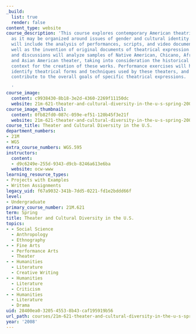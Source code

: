 ```yaml
---
_build:
  list: true
  render: false
content_type: website
course_description: 'This course explores contemporary American theatrical expression
  as it may be organized around issues of gender and cultural identity. This exploration
  will include the analysis of performances, scripts, and video documentation, as
  well as the invention of original documents of theatrical expression. Class lectures
  and discussions will analyze samples of Native American, Chicano, African American,
  and Asian American theater, taking into consideration the historical and political
  context for the creation of these works. Performance exercises will help students
  identify theatrical forms and techniques used by these theaters, and how these techniques
  contribute to the overall goals of specific theatrical expressions.

  '
course_image:
  content: c9938430-8b18-3e2d-4360-2269f11150dc
  website: 21m-621-theater-and-cultural-diversity-in-the-u-s-spring-2008
course_image_thumbnail:
  content: 0fb82fd0-087c-059e-ef51-120b45f3e21f
  website: 21m-621-theater-and-cultural-diversity-in-the-u-s-spring-2008
course_title: Theater and Cultural Diversity in the U.S.
department_numbers:
- 21M
- WGS
extra_course_numbers: WGS.595
instructors:
  content:
  - d9c6249e-255d-9343-d9cb-8246a613e6ba
  website: ocw-www
learning_resource_types:
- Projects with Examples
- Written Assignments
legacy_uid: f67a9032-341b-7dd5-0221-fd1e2bddd66f
level:
- Undergraduate
primary_course_number: 21M.621
term: Spring
title: Theater and Cultural Diversity in the U.S.
topics:
- - Social Science
  - Anthropology
  - Ethnography
- - Fine Arts
  - Performance Arts
  - Theater
- - Humanities
  - Literature
  - Creative Writing
- - Humanities
  - Literature
  - Criticism
- - Humanities
  - Literature
  - Drama
uid: 28400ea0-3205-4553-8b43-caf195919b56
url_path: courses/21m-621-theater-and-cultural-diversity-in-the-u-s-spring-2008
year: '2008'
---
```

